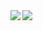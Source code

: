 <a href="https://github.com/anuraghazra/github-readme-stats">
  <img align="left" src="https://github-readme-stats.vercel.app/api?username=kwrx&count_private=true&hide=prs&include_all_commits=true" />
</a>
<a href="https://github.com/anuraghazra/convoychat">
  <img align="left" src="https://github-readme-stats.vercel.app/api/top-langs/?username=kwrx&layout=compact" />
</a>
